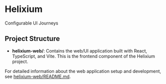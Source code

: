 # Helixium

Configurable UI Journeys

## Project Structure

- **helixium-web/**: Contains the web/UI application built with React, TypeScript, and Vite. This is the frontend component of the Helixium project.

For detailed information about the web application setup and development, see [helixium-web/README.md](helixium-web/README.md).

